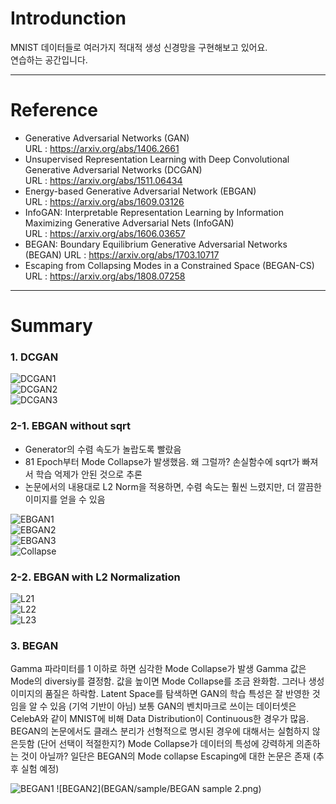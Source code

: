 # Introdunction  
MNIST 데이터들로 여러가지 적대적 생성 신경망을 구현해보고 있어요.  
연습하는 공간입니다.  
  
***
# Reference  
- Generative Adversarial Networks (GAN)  
  URL : https://arxiv.org/abs/1406.2661  
- Unsupervised Representation Learning with Deep Convolutional Generative Adversarial Networks (DCGAN)  
  URL : https://arxiv.org/abs/1511.06434  
- Energy-based Generative Adversarial Network  (EBGAN)  
  URL : https://arxiv.org/abs/1609.03126  
- InfoGAN: Interpretable Representation Learning by Information Maximizing Generative Adversarial Nets (InfoGAN)  
  URL : https://arxiv.org/abs/1606.03657  
- BEGAN: Boundary Equilibrium Generative Adversarial Networks  (BEGAN)
  URL : https://arxiv.org/abs/1703.10717  
- Escaping from Collapsing Modes in a Constrained Space  (BEGAN-CS)  
  URL : https://arxiv.org/abs/1808.07258  
  
***
# Summary  
### 1. DCGAN  
![DCGAN1](https://github.com/Doyosae/GAN_Guideline/blob/master/DCGAN/sample/DCGAN1.png)  
![DCGAN2](https://github.com/Doyosae/GAN_Guideline/blob/master/DCGAN/sample/DCGAN2.png)  
![DCGAN3](https://github.com/Doyosae/GAN_Guideline/blob/master/DCGAN/sample/DCGAN3.png)  
  
### 2-1. EBGAN without sqrt  
-  Generator의 수렴 속도가 놀랍도록 빨랐음  
-  81 Epoch부터 Mode Collapse가 발생했음. 왜 그럴까? 손실함수에 sqrt가 빠져서 학습 억제가 안된 것으로 추론  
-  논문에서의 내용대로 L2 Norm을 적용하면, 수렴 속도는 훨씬 느렸지만, 더 깔끔한 이미지를 얻을 수 있음  
  
![EBGAN1](https://github.com/Doyosae/GAN_Guideline/blob/master/EBGAN/sample/EBGAN1.png)  
![EBGAN2](https://github.com/Doyosae/GAN_Guideline/blob/master/EBGAN/sample/EBGAN2.png)  
![EBGAN3](https://github.com/Doyosae/GAN_Guideline/blob/master/EBGAN/sample/EBGAN3.png)  
![Collapse](https://github.com/Doyosae/GAN_Guideline/blob/master/EBGAN/sample/81%20epoch.png)  
  
### 2-2. EBGAN with L2 Normalization  
![L21](https://github.com/Doyosae/GAN_Guideline/blob/master/EBGAN/sample/L2%20Norm%201.png)  
![L22](https://github.com/Doyosae/GAN_Guideline/blob/master/EBGAN/sample/L2%20Norm%202.png)  
![L23](https://github.com/Doyosae/GAN_Guideline/blob/master/EBGAN/sample/L2%20Norm%203.png)  
  
### 3. BEGAN
  Gamma 파라미터를 1 이하로 하면 심각한 Mode Collapse가 발생 Gamma 값은 Mode의 diversiy를 결정함. 값을 높이면 Mode Collapse를 조금 완화함. 그러나 생성 이미지의 품질은 하락함. Latent Space를 탐색하면 GAN의 학습 특성은 잘 반영한 것임을 알 수 있음 (기억 기반이 아님) 보통 GAN의 벤치마크로 쓰이는 데이터셋은 CelebA와 같이 MNIST에 비해 Data Distribution이 Continuous한 경우가 많음. BEGAN의 논문에서도 클래스 분리가 선형적으로 명시된 경우에 대해서는 실험하지 않은듯함 (단어 선택이 적절한지?) Mode Collapse가 데이터의 특성에 강력하게 의존하는 것이 아닐까? 일단은 BEGAN의 Mode collapse Escaping에 대한 논문은 존재 (추후 실험 예정)  
  
![BEGAN1](https://github.com/Doyosae/GAN_Guideline/blob/master/BEGAN/sample/BEGAN%20sample%201.png)
![BEGAN2](BEGAN/sample/BEGAN sample 2.png)
